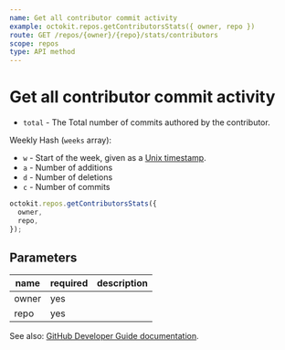 ```yaml
---
name: Get all contributor commit activity
example: octokit.repos.getContributorsStats({ owner, repo })
route: GET /repos/{owner}/{repo}/stats/contributors
scope: repos
type: API method
---
```


# Get all contributor commit activity

- `total` - The Total number of commits authored by the contributor.

Weekly Hash (`weeks` array):

- `w` - Start of the week, given as a [Unix timestamp](http://en.wikipedia.org/wiki/Unix_time).
- `a` - Number of additions
- `d` - Number of deletions
- `c` - Number of commits

```js
octokit.repos.getContributorsStats({
  owner,
  repo,
});
```

## Parameters

<table>
  <thead>
    <tr>
      <th>name</th>
      <th>required</th>
      <th>description</th>
    </tr>
  </thead>
  <tbody>
    <tr><td>owner</td><td>yes</td><td>

</td></tr>
<tr><td>repo</td><td>yes</td><td>

</td></tr>
  </tbody>
</table>

See also: [GitHub Developer Guide documentation](https://developer.github.com/v3/repos/statistics/#get-all-contributor-commit-activity).
